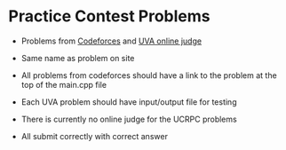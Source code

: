 <h1>Practice Contest Problems</h1>
<ul>
  <li><p>Problems from <a href="https://www.codeforces.com">Codeforces</a> and <a href="https://onlinejudge.org/">UVA online judge</a></p></li>
  <li><p>Same name as problem on site</p></li>
  <li><p>All problems from codeforces should have a link to the problem at the top of the main.cpp file</p></li>
  <li><p>Each UVA problem should have input/output file for testing</p></li>
  <li><p>There is currently no online judge for the UCRPC problems</p></li>
  <li><p>All submit correctly with correct answer</p></li>
</ul>

